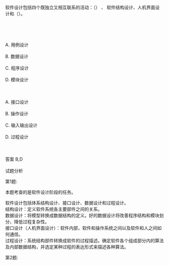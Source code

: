 <div class="detail lh2"><p>软件设计包括四个既独立又相互联系的活动：（） 、 软件结构设计、人机界面设计和（）。<br/></p><p><br/></p><br/><br/>A. 用例设计<br/><br/>B. 数据设计<br/><br/>C. 程序设计<br/><br/>D. 模块设计<br/><br/><br/><br/>A. 接口设计<br/><br/>B. 操作设计<br/><br/>C. 输入输出设计<br/><br/>D. 过程设计<br/><br/><br/><br/>答案 B,D<br/><br/>试题分析<br/><p>第1题:</p><p>本题考查的是软件设计阶段的任务。</p><p>软件设计包括体系结构设计、接口设计、数据设计和过程设计。<br/>结构设计：定义软件系统各主要部件之间的关系。<br/>数据设计：将模型转换成数据结构的定义。好的数据设计将改善程序结构和模块划分，降低过程复杂性。<br/>接口设计（人机界面设计）：软件内部，软件和操作系统之间以及软件和人之间如何通信。<br/>过程设计：系统结构部件转换成软件的过程描述。确定软件各个组成部分内的算法及内部数据结构，并选定某种过程的表达形式来描述各种算法。<br/></p><p>第2题:</p><p><br/></p></div>
